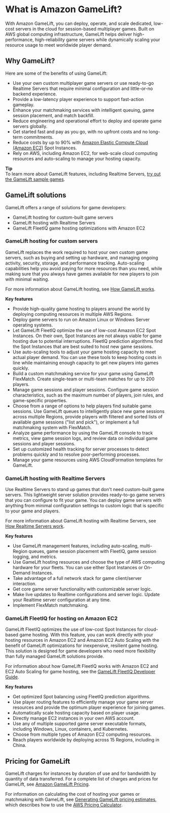 # What is Amazon GameLift?<a name="gamelift-intro"></a>

With Amazon GameLift, you can deploy, operate, and scale dedicated, low\-cost servers in the cloud for session\-based multiplayer games\. Built on AWS global computing infrastructure, GameLift helps deliver high\-performance, high\-reliability game servers while dynamically scaling your resource usage to meet worldwide player demand\.

## Why GameLift?<a name="why-gamelift"></a>

Here are some of the benefits of using GameLift:
+ Use your own custom multiplayer game servers or use ready\-to\-go Realtime Servers that require minimal configuration and little\-or\-no backend experience\.
+ Provide a low\-latency player experience to support fast\-action gameplay\.
+ Enhance your matchmaking services with intelligent queuing, game session placement, and match backfill\.
+ Reduce engineering and operational effort to deploy and operate game servers globally\.
+ Get started fast and pay as you go, with no upfront costs and no long\-term commitments\.
+ Reduce costs by up to 90% with [Amazon Elastic Compute Cloud \(Amazon EC2\)](https://aws.amazon.com/ec2/) Spot Instances\.
+ Rely on AWS, including Amazon EC2, for web\-scale cloud computing resources and auto\-scaling to manage your hosting capacity\.

**Tip**  
To learn more about GameLift features, including Realtime Servers, [try out the GameLift sample games](gamelift-explore.md)\.

## GameLift solutions<a name="gamelift-intro-flavors"></a>

GameLift offers a range of solutions for game developers:
+ GameLift hosting for custom\-built game servers
+ GameLift hosting with Realtime Servers
+ GameLift FleetIQ game hosting optimizations with Amazon EC2 

### GameLift hosting for custom servers<a name="gamelift-intro-flavors-managed"></a>

GameLift replaces the work required to host your own custom game servers, such as buying and setting up hardware, and managing ongoing activity, security, storage, and performance tracking\. Auto\-scaling capabilities help you avoid paying for more resources than you need, while making sure that you always have games available for new players to join with minimal waiting\.

For more information about GameLift hosting, see [How GameLift works](gamelift-howitworks.md)\.

**Key features**
+ Provide high\-quality game hosting to players around the world by deploying computing resources in multiple AWS Regions\.
+ Deploy game servers to run on Amazon Linux or Windows Server operating systems\.
+ Let GameLift FleetIQ optimize the use of low\-cost Amazon EC2 Spot Instances\. On their own, Spot Instances are not always viable for game hosting due to potential interruptions\. FleetIQ prediction algorithms find the Spot Instances that are best suited to host new game sessions\.
+ Use auto\-scaling tools to adjust your game hosting capacity to meet actual player demand\. You can use these tools to keep hosting costs in line while maintaining enough capacity to get new players into games quickly\.
+ Build a custom matchmaking service for your game using GameLift FlexMatch\. Create single\-team or multi\-team matches for up to 200 players\.
+ Manage game sessions and player sessions\. Configure game session characteristics, such as the maximum number of players, join rules, and game\-specific properties\.
+ Choose from a range of options to help players find suitable game sessions\. Use GameLift queues to intelligently place new game sessions across multiple Regions, provide players with filtered and sorted lists of available game sessions \("list and pick"\), or implement a full matchmaking system with FlexMatch\.
+ Analyze game performance by using the GameLift console to track metrics, view game session logs, and review data on individual game sessions and player sessions\.
+ Set up customized health tracking for server processes to detect problems quickly and to resolve poor\-performing processes\.
+ Manage your game resources using AWS CloudFormation templates for GameLift\.

### GameLift hosting with Realtime Servers<a name="gamelift-intro-flavors-realtime"></a>

Use Realtime Servers to stand up games that don't need custom\-built game servers\. This lightweight server solution provides ready\-to\-go game servers that you can configure to fit your game\. You can deploy game servers with anything from minimal configuration settings to custom logic that is specific to your game and players\.

For more information about GameLift hosting with Realtime Servers, see [How Realtime Servers work](realtime-howitworks.md)\.

**Key features**
+ Use GameLift management features, including auto\-scaling, multi\-Region queues, game session placement with FleetIQ, game session logging, and metrics\.
+ Use GameLift hosting resources and choose the type of AWS computing hardware for your fleets\. You can use either Spot Instances or On\-Demand Instances\.
+ Take advantage of a full network stack for game client/server interaction\.
+ Get core game server functionality with customizable server logic\.
+ Make live updates to Realtime configurations and server logic\. Update your Realtime server configuration at any time\.
+ Implement FlexMatch matchmaking\.

### GameLift FleetIQ for hosting on Amazon EC2<a name="gamelift-intro-flavors-fleetiq"></a>

GameLift FleetIQ optimizes the use of low\-cost Spot Instances for cloud\-based game hosting\. With this feature, you can work directly with your hosting resources in Amazon EC2 and Amazon EC2 Auto Scaling with the benefit of GameLift optimizations for inexpensive, resilient game hosting\. This solution is designed for game developers who need more flexibility than fully managed GameLift solutions provide\.

For information about how GameLift FleetIQ works with Amazon EC2 and EC2 Auto Scaling for game hosting, see the [GameLift FleetIQ Developer Guide](https://docs.aws.amazon.com/gamelift/latest/fleetiqguide/gsg-intro.html)\.

**Key features**
+ Get optimized Spot balancing using FleetIQ prediction algorithms\.
+ Use player routing features to efficiently manage your game server resources and provide the optimum player experience for joining games\.
+ Automatically scale hosting capacity based on player usage\.
+ Directly manage EC2 instances in your own AWS account\.
+ Use any of multiple supported game server executable formats, including Windows, Linux, containers, and Kubernetes\.
+ Choose from multiple types of Amazon EC2 computing resources\.
+ Reach players worldwide by deploying across 15 Regions, including in China\.

## Pricing for GameLift<a name="gamelift-intro-pricing"></a>

GameLift charges for instances by duration of use and for bandwidth by quantity of data transferred\. For a complete list of charges and prices for GameLift, see [Amazon GameLift Pricing](http://aws.amazon.com/gamelift/pricing)\.

For information on calculating the cost of hosting your games or matchmaking with GameLift, see [Generating GameLift pricing estimates](gamelift-calculator.md), which describes how to use the [AWS Pricing Calculator](https://calculator.aws/#/createCalculator/GameLift)\.